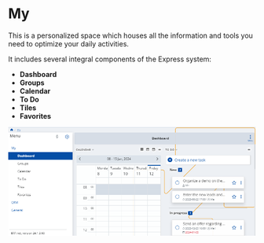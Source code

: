# My

This is a personalized space which houses all the information and tools you need to optimize your daily activities. 

It includes several integral components of the Express system: 

* **Dashboard**
* **Groups**
* **Calendar**
* **To Do**
* **Tiles**
* **Favorites**

![Express](pictures/My.png)
